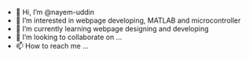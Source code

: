 - 👋 Hi, I’m @nayem-uddin
- 👀 I’m interested in webpage developing, MATLAB and microcontroller
- 🌱 I’m currently learning webpage designing and developing
- 💞️ I’m looking to collaborate on ...
- 📫 How to reach me ...

<!---
nayem-uddin/nayem-uddin is a ✨ special ✨ repository because its `README.md` (this file) appears on your GitHub profile.
You can click the Preview link to take a look at your changes.
--->
